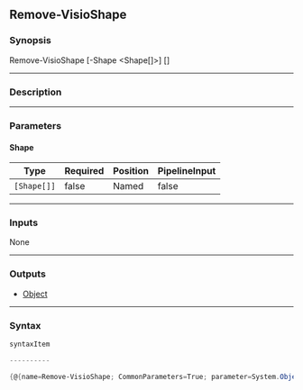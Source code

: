 Remove-VisioShape
-----------------

### Synopsis

Remove-VisioShape [-Shape <Shape[]>] [<CommonParameters>]

---

### Description

---

### Parameters
#### **Shape**

|Type       |Required|Position|PipelineInput|
|-----------|--------|--------|-------------|
|`[Shape[]]`|false   |Named   |false        |

---

### Inputs
None

---

### Outputs
* [Object](https://learn.microsoft.com/en-us/dotnet/api/System.Object)

---

### Syntax
```PowerShell
syntaxItem
```
```PowerShell
----------
```
```PowerShell
{@{name=Remove-VisioShape; CommonParameters=True; parameter=System.Object[]}}
```

